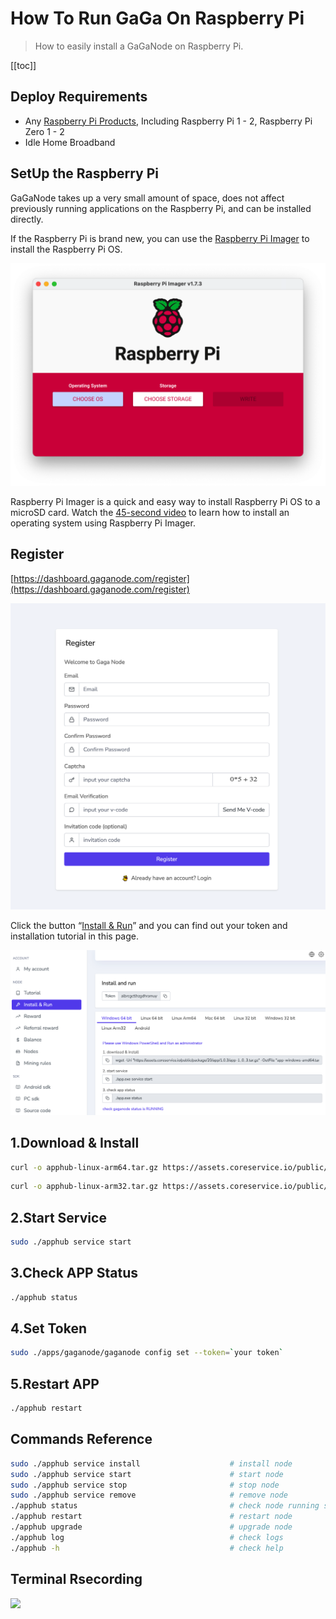 # How To Run GaGa On Raspberry Pi

>How to easily install a GaGaNode on Raspberry Pi.

[[toc]]

## Deploy Requirements

- Any [Raspberry Pi Products](https://www.raspberrypi.com/products/), Including Raspberry Pi 1 - 2, Raspberry Pi Zero 1 - 2
- Idle Home Broadband

## SetUp the Raspberry Pi

GaGaNode takes up a very small amount of space, does not affect previously running applications on the Raspberry Pi, and can be installed directly.

If the Raspberry Pi is brand new, you can use the [Raspberry Pi Imager](https://www.raspberrypi.com/software/) to install the Raspberry Pi OS.

![](./../images/running/raspberry-pi-01.png)

Raspberry Pi Imager is a quick and easy way to install Raspberry Pi OS to a microSD card. Watch the [45-second video](https://www.youtube.com/watch?v=ntaXWS8Lk34) to learn how to install an operating system using Raspberry Pi Imager.

## Register

[https://dashboard.gaganode.com/register](https://dashboard.gaganode.com/register)

![](./../images/running/register.png)

Click the button “[Install & Run](https://dashboard.gaganode.com/install_run)” and you can find out your token and installation tutorial in this page.

![](./../images/running/install_run_2.png)

## 1.Download & Install

<CodeGroup>

  <CodeGroupItem title="Linux ARM 64-bit">

```bash
curl -o apphub-linux-arm64.tar.gz https://assets.coreservice.io/public/package/61/app-market-gaga-pro/1.0.4/app-market-gaga-pro-1_0_4.tar.gz&& tar -zxf apphub-linux-arm64.tar.gz && rm -f apphub-linux-arm64.tar.gz && cd ./apphub-linux-arm64 && sudo ./apphub service install
```

  </CodeGroupItem>

  <CodeGroupItem title="Linux ARM 32-bit">

```bash
curl -o apphub-linux-arm32.tar.gz https://assets.coreservice.io/public/package/72/app-market-gaga-pro/1.0.4/app-market-gaga-pro-1_0_4.tar.gz && tar -zxf apphub-linux-arm32.tar.gz && rm -f apphub-linux-arm32.tar.gz && cd ./apphub-linux-arm32 && sudo ./apphub service install
```

  </CodeGroupItem>

</CodeGroup>

## 2.Start Service

```bash
sudo ./apphub service start
```

## 3.Check APP Status

```bash
./apphub status
```

## 4.Set Token

```bash
sudo ./apps/gaganode/gaganode config set --token=`your token`
```

## 5.Restart APP

```bash
./apphub restart
```

## Commands Reference

```bash
sudo ./apphub service install                    # install node
sudo ./apphub service start                      # start node
sudo ./apphub service stop                       # stop node
sudo ./apphub service remove                     # remove node
./apphub status                                  # check node running status
./apphub restart                                 # restart node
./apphub upgrade                                 # upgrade node
./apphub log                                     # check logs
./apphub -h                                      # check help
```

## Terminal Rsecording

<a href="https://asciinema.org/a/545172" target="_blank"><img src="https://asciinema.org/a/545172.svg" /></a>